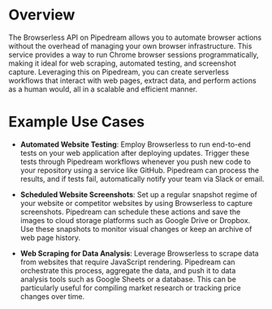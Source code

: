 # Overview

The Browserless API on Pipedream allows you to automate browser actions without the overhead of managing your own browser infrastructure. This service provides a way to run Chrome browser sessions programmatically, making it ideal for web scraping, automated testing, and screenshot capture. Leveraging this on Pipedream, you can create serverless workflows that interact with web pages, extract data, and perform actions as a human would, all in a scalable and efficient manner.

# Example Use Cases

- **Automated Website Testing**: Employ Browserless to run end-to-end tests on your web application after deploying updates. Trigger these tests through Pipedream workflows whenever you push new code to your repository using a service like GitHub. Pipedream can process the results, and if tests fail, automatically notify your team via Slack or email.

- **Scheduled Website Screenshots**: Set up a regular snapshot regime of your website or competitor websites by using Browserless to capture screenshots. Pipedream can schedule these actions and save the images to cloud storage platforms such as Google Drive or Dropbox. Use these snapshots to monitor visual changes or keep an archive of web page history.

- **Web Scraping for Data Analysis**: Leverage Browserless to scrape data from websites that require JavaScript rendering. Pipedream can orchestrate this process, aggregate the data, and push it to data analysis tools such as Google Sheets or a database. This can be particularly useful for compiling market research or tracking price changes over time.
